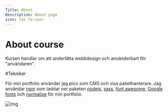 ```yaml
---
Title: About
Description: About page
icon: fas fa-user
---
```


About course
=============================

Kursen handlar om att underlätta webbdesign och använderbart för "användaren".

#Tekniker

För min portfolio använder jag pico som CMS och visa pakethanterare. Jag användar [npm](https://www.npmjs.com/) som laddar ner paketen [nodejs](https://nodejs.org/en/), [sass](https://sass-lang.com/guide), [font awesome](https://fontawesome.com/), [Google fonts](https://fonts.google.com/) och [normalize](https://necolas.github.io/normalize.css/) för min portfolio. 



![img](image/meme.jpg)
